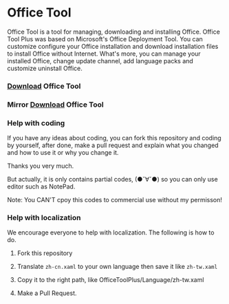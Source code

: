 # Office Tool
Office Tool is a tool for managing, downloading and installing Office. Office Tool Plus was based on Microsoft's Office Deployment Tool. You can customize configure your Office installation and download installation files to install Office without Internet.
What's more, you can manage your installed Office, change update channel, add language packs and customize uninstall Office.

### [Download](https://otp.landian.vip/) Office Tool

### Mirror [Download](https://mirrors.yuntu.ca/office-tool/) Office Tool

### Help with coding

If you have any ideas about coding, you can fork this repository and coding by yourself, after done, make a pull request and explain what you changed and how to use it or why you change it.

Thanks you very much.

But actually, it is only contains partial codes, (●ˇ∀ˇ●) so you can only use editor such as NotePad.

Note: You CAN'T cpoy this codes to commercial use without my permisson!

### Help with localization

We encourage everyone to help with localization. The following is how to do.

1. Fork this repository

2. Translate ````zh-cn.xaml```` to your own language then save it like ````zh-tw.xaml````

3. Copy it to the right path, like OfficeToolPlus/Language/zh-tw.xaml

4. Make a Pull Request.
